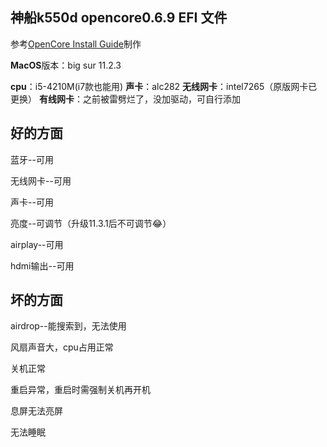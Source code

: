 ## 神船k550d opencore0.6.9 EFI 文件
参考[OpenCore Install Guide](https://dortania.github.io/OpenCore-Install-Guide/prerequisites.html)制作

**MacOS**版本：big sur 11.2.3

**cpu**：i5-4210M(i7款也能用)
**声卡**：alc282
**无线网卡**：intel7265（原版网卡已更换）
**有线网卡**：之前被雷劈烂了，没加驱动，可自行添加

## 好的方面

蓝牙--可用

无线网卡--可用

声卡--可用

亮度--可调节（升级11.3.1后不可调节😂）

airplay--可用

hdmi输出--可用

## 坏的方面

airdrop--能搜索到，无法使用

风扇声音大，cpu占用正常

关机正常

重启异常，重启时需强制关机再开机

息屏无法亮屏

无法睡眠
